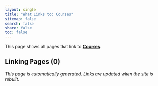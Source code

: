 ```yaml
---
layout: single
title: "What Links to: Courses"
sitemap: false
search: false
share: false
toc: false
---
```


This page shows all pages that link to **[Courses](/https:/hutchdatascience.org/courses/)**.

## Linking Pages (0)


*This page is automatically generated. Links are updated when the site is rebuilt.*
